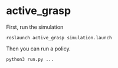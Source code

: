 # active_grasp

First, run the simulation

```
roslaunch active_grasp simulation.launch
```

Then you can run a policy.

```
python3 run.py ...
```
